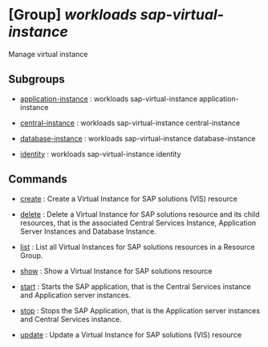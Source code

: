 # [Group] _workloads sap-virtual-instance_

Manage virtual instance

## Subgroups

- [application-instance](/Commands/workloads/sap-virtual-instance/application-instance/readme.md)
: workloads sap-virtual-instance application-instance

- [central-instance](/Commands/workloads/sap-virtual-instance/central-instance/readme.md)
: workloads sap-virtual-instance central-instance

- [database-instance](/Commands/workloads/sap-virtual-instance/database-instance/readme.md)
: workloads sap-virtual-instance database-instance

- [identity](/Commands/workloads/sap-virtual-instance/identity/readme.md)
: workloads sap-virtual-instance identity

## Commands

- [create](/Commands/workloads/sap-virtual-instance/_create.md)
: Create a Virtual Instance for SAP solutions (VIS) resource

- [delete](/Commands/workloads/sap-virtual-instance/_delete.md)
: Delete a Virtual Instance for SAP solutions resource and its child resources, that is the associated Central Services Instance, Application Server Instances and Database Instance.

- [list](/Commands/workloads/sap-virtual-instance/_list.md)
: List all Virtual Instances for SAP solutions resources in a Resource Group.

- [show](/Commands/workloads/sap-virtual-instance/_show.md)
: Show a Virtual Instance for SAP solutions resource

- [start](/Commands/workloads/sap-virtual-instance/_start.md)
: Starts the SAP application, that is the Central Services instance and Application server instances.

- [stop](/Commands/workloads/sap-virtual-instance/_stop.md)
: Stops the SAP Application, that is the Application server instances and Central Services instance.

- [update](/Commands/workloads/sap-virtual-instance/_update.md)
: Update a Virtual Instance for SAP solutions (VIS) resource
